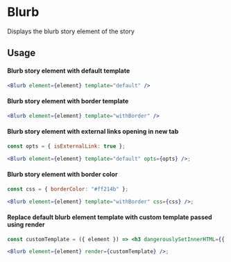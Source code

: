 # Blurb

Displays the blurb story element of the story

## Usage

#### Blurb story element with default template

```jsx
<Blurb element={element} template="default" />
```

#### Blurb story element with border template

```jsx
<Blurb element={element} template="withBorder" />
```

#### Blurb story element with external links opening in new tab

```jsx
const opts = { isExternalLink: true };

<Blurb element={element} template="default" opts={opts} />;
```

#### Blurb story element with border color

```jsx
const css = { borderColor: "#ff214b" };

<Blurb element={element} template="withBorder" css={css} />;
```

#### Replace default blurb element template with custom template passed using render

```jsx
const customTemplate = ({ element }) => <h3 dangerouslySetInnerHTML={{ __html: element.text }} />;

<Blurb element={element} render={customTemplate} />;
```

<!-- PROPS -->
